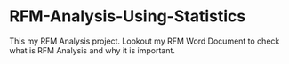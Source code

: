 # RFM-Analysis-Using-Statistics
This my RFM Analysis project. Lookout my RFM Word Document to check what is RFM Analysis and why it is important.
